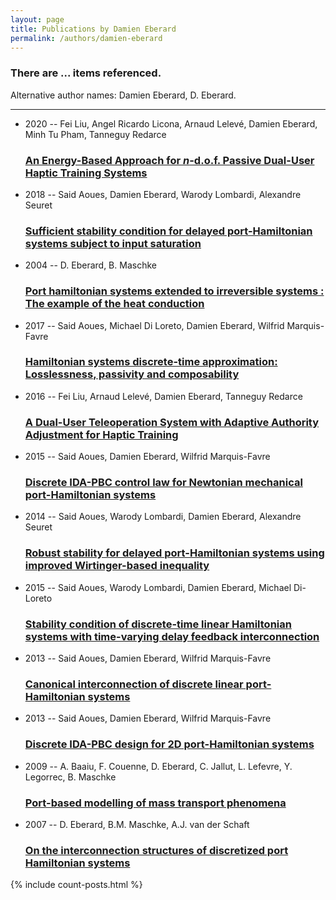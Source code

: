 ```yaml
---
layout: page
title: Publications by Damien Eberard
permalink: /authors/damien-eberard
---
```


<h3 id="number-posts">There are ... items referenced.</h3>
<p id='info-authors'>Alternative author names: Damien Eberard, D. Eberard.</p>
<hr />
<ul class="post-list">
<li><span class='post-meta'>2020 -- Fei Liu, Angel Ricardo Licona, Arnaud Lelevé, Damien Eberard, Minh Tu Pham, Tanneguy Redarce</span><h3><a class='post-link' href="{{ site.baseurl }}/an-energy-based-approach-for-i-n-i-d-o-f-passive-dual-user-haptic-training-systems">An Energy-Based Approach for <i>n</i>-d.o.f. Passive Dual-User Haptic Training Systems</a></h3></li>
<li><span class='post-meta'>2018 -- Said Aoues, Damien Eberard, Warody Lombardi, Alexandre Seuret</span><h3><a class='post-link' href="{{ site.baseurl }}/sufficient-stability-condition-for-delayed-port-hamiltonian-systems-subject-to-input-saturation">Sufficient stability condition for delayed port-Hamiltonian systems subject to input saturation</a></h3></li>
<li><span class='post-meta'>2004 -- D. Eberard, B. Maschke</span><h3><a class='post-link' href="{{ site.baseurl }}/port-hamiltonian-systems-extended-to-irreversible-systems-the-example-of-the-heat-conduction">Port hamiltonian systems extended to irreversible systems : The example of the heat conduction</a></h3></li>
<li><span class='post-meta'>2017 -- Said Aoues, Michael Di Loreto, Damien Eberard, Wilfrid Marquis-Favre</span><h3><a class='post-link' href="{{ site.baseurl }}/hamiltonian-systems-discrete-time-approximation-losslessness-passivity-and-composability">Hamiltonian systems discrete-time approximation: Losslessness, passivity and composability</a></h3></li>
<li><span class='post-meta'>2016 -- Fei Liu, Arnaud Lelevé, Damien Eberard, Tanneguy Redarce</span><h3><a class='post-link' href="{{ site.baseurl }}/a-dual-user-teleoperation-system-with-adaptive-authority-adjustment-for-haptic-training">A Dual-User Teleoperation System with Adaptive Authority Adjustment for Haptic Training</a></h3></li>
<li><span class='post-meta'>2015 -- Said Aoues, Damien Eberard, Wilfrid Marquis-Favre</span><h3><a class='post-link' href="{{ site.baseurl }}/discrete-ida-pbc-control-law-for-newtonian-mechanical-port-hamiltonian-systems">Discrete IDA-PBC control law for Newtonian mechanical port-Hamiltonian systems</a></h3></li>
<li><span class='post-meta'>2014 -- Said Aoues, Warody Lombardi, Damien Eberard, Alexandre Seuret</span><h3><a class='post-link' href="{{ site.baseurl }}/robust-stability-for-delayed-port-hamiltonian-systems-using-improved-wirtinger-based-inequality">Robust stability for delayed port-Hamiltonian systems using improved Wirtinger-based inequality</a></h3></li>
<li><span class='post-meta'>2015 -- Said Aoues, Warody Lombardi, Damien Eberard, Michael Di-Loreto</span><h3><a class='post-link' href="{{ site.baseurl }}/stability-condition-of-discrete-time-linear-hamiltonian-systems-with-time-varying-delay-feedback-interconnection">Stability condition of discrete-time linear Hamiltonian systems with time-varying delay feedback interconnection</a></h3></li>
<li><span class='post-meta'>2013 -- Said Aoues, Damien Eberard, Wilfrid Marquis-Favre</span><h3><a class='post-link' href="{{ site.baseurl }}/canonical-interconnection-of-discrete-linear-port-hamiltonian-systems">Canonical interconnection of discrete linear port-Hamiltonian systems</a></h3></li>
<li><span class='post-meta'>2013 -- Said Aoues, Damien Eberard, Wilfrid Marquis-Favre</span><h3><a class='post-link' href="{{ site.baseurl }}/discrete-ida-pbc-design-for-2d-port-hamiltonian-systems">Discrete IDA-PBC design for 2D port-Hamiltonian systems</a></h3></li>
<li><span class='post-meta'>2009 -- A. Baaiu, F. Couenne, D. Eberard, C. Jallut, L. Lefevre, Y. Legorrec, B. Maschke</span><h3><a class='post-link' href="{{ site.baseurl }}/port-based-modelling-of-mass-transport-phenomena">Port-based modelling of mass transport phenomena</a></h3></li>
<li><span class='post-meta'>2007 -- D. Eberard, B.M. Maschke, A.J. van der Schaft</span><h3><a class='post-link' href="{{ site.baseurl }}/on-the-interconnection-structures-of-discretized-port-hamiltonian-systems">On the interconnection structures of discretized port Hamiltonian systems</a></h3></li>

</ul>
{% include count-posts.html %}
